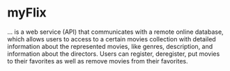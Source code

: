 # myFlix


... is a web service (API) that communicates with a remote online database, which allows users to access
to a certain movies collection with detailed information about the represented movies, like genres, description, and information about the directors. Users can register, deregister, put movies to their favorites as well as remove movies from their favorites. 
